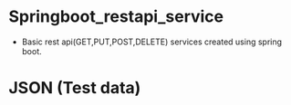 # Springboot_restapi_service

- Basic rest api(GET,PUT,POST,DELETE) services created using spring boot.


# JSON (Test data)


